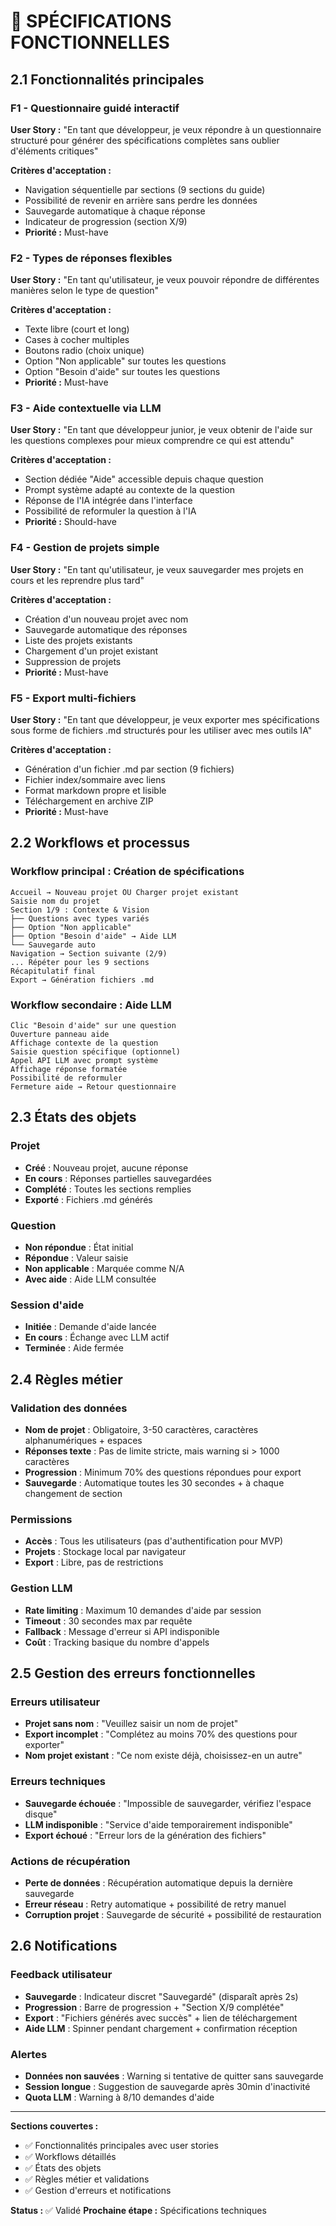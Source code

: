 # 🔧 SPÉCIFICATIONS FONCTIONNELLES

## 2.1 Fonctionnalités principales

### F1 - Questionnaire guidé interactif
**User Story :** "En tant que développeur, je veux répondre à un questionnaire structuré pour générer des spécifications complètes sans oublier d'éléments critiques"

**Critères d'acceptation :**
- Navigation séquentielle par sections (9 sections du guide)
- Possibilité de revenir en arrière sans perdre les données
- Sauvegarde automatique à chaque réponse
- Indicateur de progression (section X/9)
- **Priorité :** Must-have

### F2 - Types de réponses flexibles
**User Story :** "En tant qu'utilisateur, je veux pouvoir répondre de différentes manières selon le type de question"

**Critères d'acceptation :**
- Texte libre (court et long)
- Cases à cocher multiples
- Boutons radio (choix unique)
- Option "Non applicable" sur toutes les questions
- Option "Besoin d'aide" sur toutes les questions
- **Priorité :** Must-have

### F3 - Aide contextuelle via LLM
**User Story :** "En tant que développeur junior, je veux obtenir de l'aide sur les questions complexes pour mieux comprendre ce qui est attendu"

**Critères d'acceptation :**
- Section dédiée "Aide" accessible depuis chaque question
- Prompt système adapté au contexte de la question
- Réponse de l'IA intégrée dans l'interface
- Possibilité de reformuler la question à l'IA
- **Priorité :** Should-have

### F4 - Gestion de projets simple
**User Story :** "En tant qu'utilisateur, je veux sauvegarder mes projets en cours et les reprendre plus tard"

**Critères d'acceptation :**
- Création d'un nouveau projet avec nom
- Sauvegarde automatique des réponses
- Liste des projets existants
- Chargement d'un projet existant
- Suppression de projets
- **Priorité :** Must-have

### F5 - Export multi-fichiers
**User Story :** "En tant que développeur, je veux exporter mes spécifications sous forme de fichiers .md structurés pour les utiliser avec mes outils IA"

**Critères d'acceptation :**
- Génération d'un fichier .md par section (9 fichiers)
- Fichier index/sommaire avec liens
- Format markdown propre et lisible
- Téléchargement en archive ZIP
- **Priorité :** Must-have

## 2.2 Workflows et processus

### Workflow principal : Création de spécifications

    Accueil → Nouveau projet OU Charger projet existant
    Saisie nom du projet
    Section 1/9 : Contexte & Vision
    ├── Questions avec types variés
    ├── Option "Non applicable"
    ├── Option "Besoin d'aide" → Aide LLM
    └── Sauvegarde auto
    Navigation → Section suivante (2/9)
    ... Répéter pour les 9 sections
    Récapitulatif final
    Export → Génération fichiers .md


### Workflow secondaire : Aide LLM

    Clic "Besoin d'aide" sur une question
    Ouverture panneau aide
    Affichage contexte de la question
    Saisie question spécifique (optionnel)
    Appel API LLM avec prompt système
    Affichage réponse formatée
    Possibilité de reformuler
    Fermeture aide → Retour questionnaire


## 2.3 États des objets

### Projet
- **Créé** : Nouveau projet, aucune réponse
- **En cours** : Réponses partielles sauvegardées
- **Complété** : Toutes les sections remplies
- **Exporté** : Fichiers .md générés

### Question
- **Non répondue** : État initial
- **Répondue** : Valeur saisie
- **Non applicable** : Marquée comme N/A
- **Avec aide** : Aide LLM consultée

### Session d'aide
- **Initiée** : Demande d'aide lancée
- **En cours** : Échange avec LLM actif
- **Terminée** : Aide fermée

## 2.4 Règles métier

### Validation des données
- **Nom de projet** : Obligatoire, 3-50 caractères, caractères alphanumériques + espaces
- **Réponses texte** : Pas de limite stricte, mais warning si > 1000 caractères
- **Progression** : Minimum 70% des questions répondues pour export
- **Sauvegarde** : Automatique toutes les 30 secondes + à chaque changement de section

### Permissions
- **Accès** : Tous les utilisateurs (pas d'authentification pour MVP)
- **Projets** : Stockage local par navigateur
- **Export** : Libre, pas de restrictions

### Gestion LLM
- **Rate limiting** : Maximum 10 demandes d'aide par session
- **Timeout** : 30 secondes max par requête
- **Fallback** : Message d'erreur si API indisponible
- **Coût** : Tracking basique du nombre d'appels

## 2.5 Gestion des erreurs fonctionnelles

### Erreurs utilisateur
- **Projet sans nom** : "Veuillez saisir un nom de projet"
- **Export incomplet** : "Complétez au moins 70% des questions pour exporter"
- **Nom projet existant** : "Ce nom existe déjà, choisissez-en un autre"

### Erreurs techniques
- **Sauvegarde échouée** : "Impossible de sauvegarder, vérifiez l'espace disque"
- **LLM indisponible** : "Service d'aide temporairement indisponible"
- **Export échoué** : "Erreur lors de la génération des fichiers"

### Actions de récupération
- **Perte de données** : Récupération automatique depuis la dernière sauvegarde
- **Erreur réseau** : Retry automatique + possibilité de retry manuel
- **Corruption projet** : Sauvegarde de sécurité + possibilité de restauration

## 2.6 Notifications

### Feedback utilisateur
- **Sauvegarde** : Indicateur discret "Sauvegardé" (disparaît après 2s)
- **Progression** : Barre de progression + "Section X/9 complétée"
- **Export** : "Fichiers générés avec succès" + lien de téléchargement
- **Aide LLM** : Spinner pendant chargement + confirmation réception

### Alertes
- **Données non sauvées** : Warning si tentative de quitter sans sauvegarde
- **Session longue** : Suggestion de sauvegarde après 30min d'inactivité
- **Quota LLM** : Warning à 8/10 demandes d'aide

---

**Sections couvertes :**
- ✅ Fonctionnalités principales avec user stories
- ✅ Workflows détaillés
- ✅ États des objets
- ✅ Règles métier et validations
- ✅ Gestion d'erreurs et notifications

**Status :** ✅ Validé
**Prochaine étape :** Spécifications techniques


